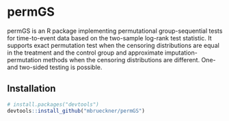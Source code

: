 # permGS
permGS is an R package implementing permutational group-sequential tests for time-to-event data based on
the two-sample log-rank test statistic. It supports exact permutation test when the censoring distributions 
are equal in the treatment and the control group and approximate imputation-permutation methods when the 
censoring distributions are different. One- and two-sided testing is possible.

## Installation
```R
# install.packages("devtools")
devtools::install_github("mbrueckner/permGS")
```
